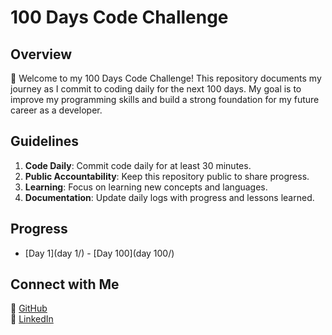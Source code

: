 # 100 Days Code Challenge

## Overview
🚀 Welcome to my 100 Days Code Challenge! This repository documents my journey as I commit to coding daily for the next 100 days. My goal is to improve my programming skills and build a strong foundation for my future career as a developer.

## Guidelines
1. **Code Daily**: Commit code daily for at least 30 minutes.
2. **Public Accountability**: Keep this repository public to share progress.
3. **Learning**: Focus on learning new concepts and languages.
4. **Documentation**: Update daily logs with progress and lessons learned.

## Progress
- [Day 1](day 1/) - [Day 100](day 100/)

## Connect with Me
🌟 [GitHub](https://github.com/Hasanraza09)  
🔗 [LinkedIn](https://www.linkedin.com/in/hasan-raza-541b09228/) 
